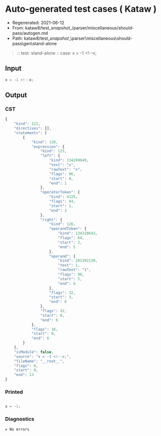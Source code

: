 # Auto-generated test cases ( Kataw )
- Regenerated: 2021-06-12
- From: kataw8/test\__snapshot__/parser/miscellaneous/should-pass/autogen.md
- Path: kataw8/test\__snapshot__\parser\miscellaneous\should-pass\gen\stand-alone
> :: test: stand-alone
> :: case: x = -1 <!--x;
## Input

`````js
x = -1 <!--x;
`````
## Output

### CST

```javascript
{
    "kind": 122,
    "directives": [],
    "statements": [
        {
            "kind": 120,
            "expression": {
                "kind": 125,
                "left": {
                    "kind": 134299649,
                    "text": "x",
                    "rawText": "x",
                    "flags": 96,
                    "start": 0,
                    "end": 1
                },
                "operatorToken": {
                    "kind": 4125,
                    "flags": 64,
                    "start": 1,
                    "end": 3
                },
                "right": {
                    "kind": 126,
                    "operandToken": {
                        "kind": 134318643,
                        "flags": 64,
                        "start": 3,
                        "end": 5
                    },
                    "operand": {
                        "kind": 201392130,
                        "text": 1,
                        "rawText": "1",
                        "flags": 96,
                        "start": 5,
                        "end": 6
                    },
                    "flags": 32,
                    "start": 3,
                    "end": 6
                },
                "flags": 32,
                "start": 0,
                "end": 6
            },
            "flags": 16,
            "start": 0,
            "end": 6
        }
    ],
    "isModule": false,
    "source": "x = -1 <!--x;",
    "fileName": "__root__",
    "flags": 0,
    "start": 0,
    "end": 13
}
```

### Printed

```javascript

x = -1;
```

### Diagnostics

```javascript
✔ No errors
```

